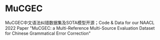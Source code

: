 # MuCGEC
MuCGEC中文语法纠错数据集及SOTA模型开源；Code &amp; Data for our NAACL 2022 Paper "MuCGEC: a Multi-Reference Multi-Source Evaluation Dataset for Chinese Grammatical Error Correction"
